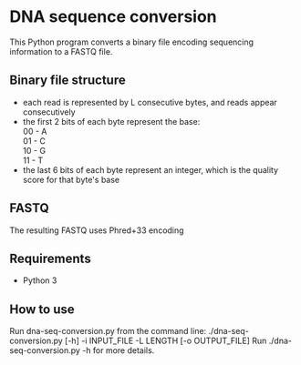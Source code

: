 # DNA sequence conversion

This Python program converts a binary file encoding sequencing information to a FASTQ file.

## Binary file structure
- each read is represented by L consecutive bytes, and reads appear consecutively
- the first 2 bits of each byte represent the base:  
  00 - A  
  01 - C  
  10 - G  
  11 - T
- the last 6 bits of each byte represent an integer, which is the quality score for that byte's base

## FASTQ
The resulting FASTQ uses Phred+33 encoding

## Requirements
- Python 3

## How to use
Run dna-seq-conversion.py from the command line:
./dna-seq-conversion.py [-h] -i INPUT_FILE -L LENGTH [-o OUTPUT_FILE]
Run ./dna-seq-conversion.py -h for more details.
